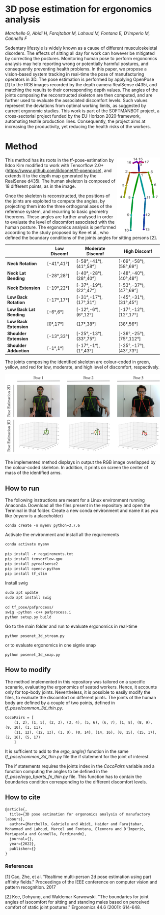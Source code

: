 # 3D pose estimation for ergonomics analysis

_Marchello G, Abidi H, Farajtabar M, Lahoud M, Fontana E, D’Imperio M, Cannella F_

Sedentary lifestyle is widely known as a cause of different musculoskeletal disorders. The effects of sitting all day for work can however be mitigated by correcting the postures. Monitoring human pose to perform ergonomics analysis may help reporting wrong or potentially harmful postures, and consequently preventing health problems. In this paper, we propose a vision-based system tracking in real-time the pose of manufacturing operators in 3D. The pose estimation is performed by applying OpenPose [1] to the RGB images recorded by the depth camera RealSense d435i, and matching the results to their corresponding depth values. The angles of the joints composing the reconstructed skeleton are then computed, and are further used to evaluate the associated discomfort levels. Such values represent the deviations from optimal working limits, as suggested by current ergonomic studies. This work is part of the SOFTMANBOT project, a cross-sectorial project funded by the EU Horizon 2020 framework, automating textile production lines. Consequently, the project aims at increasing the productivity, yet reducing the health risks of the workers.

# Method

<img align="right" src="https://github.com/GabrieleMarchello/3D-pose-estimation-for-ergonomics-analysis/blob/main/openpose_skeleton.png" width="140">

This method has its roots in the tf-pose-estimation by Ildoo Kim modified to work with Tensorflow 2.0+ (https://www.github.com/ildoonet/tf-openpose), and extends it to the depth map generated by the RealSense d435i. The human skeleton is composed of 18 different points, as in the image. 

Once the skeleton is reconstructed, the positions of the joints are exploited to compute the angles, by projecting them into the three orthogonal axes of the reference system, and recurring to basic geometry theorems. These angles are further analysed in order to evaluate the level of discomfort associated with the human posture. The ergonomics analysis is performed according to the study proposed by Kee et al., who defined the boundary conditions of the joints angles for sitting persons [2].

|                      	| Low Discomf 	| Moderate Discomf         	| High Discomf            	|
|----------------------	|-------------	|--------------------------	|-------------------------	|
| **Neck Rotation**    	| [-41°,41°]  	| [-58°,-41°), (41°,58°]   	| [-69°,-58°), (58°,69°]  	|
| **Neck Lat Bending** 	| [-28°,28°]  	| [-40°,-28°), (28°,40°]   	| [-48°,-40°), (40°,48°]  	|
| **Neck Extension**   	| [-19°,22°]  	| [-37°,-19°), (22°,47°] 	| [-53°,-37°), (47°,69°] 	|
| **Low Back Rotation**    	| [-17°,17°]  	| [-31°,-17°), (17°,31°]   	| [-45°,-31°), (31°,45°]  	|
| **Low Back Lat Bending** 	| [-6°,6°]  	| [-12°,-6°), (6°,12°]   	| [-17°,-12°), (12°,17°]  	|
| **Low Back Extension**   	| [0°,17°]  	| (17°,38°] 	| (38°,56°] 	|
| **Shoulder Extension** 	| [-13°,33°]  	| [-25°,-13°), (33°,75°]   	| [-36°,-25°), (75°,112°]  	|
| **Shoulder Adduction**   	| [-1°,1°]  	| [-17°,-1°), (1°,43°] 	| [-25°,-17°), (43°,73°] 	|

The joints composing the identified skeleton are colour-coded in green, yellow, and red for low, moderate, and high level of discomfort, respectively. 

![](ergo_analysis.png)

The implemented method displays in output the RGB image overlapped by the colour-coded skeleton. In addition, it prints on screen the center of mass of the identified arms.


## How to run

The following instructions are meant for a Linux environment running Anaconda.
Download all the files present in the repository and open the Terminal in that folder.
Create a new conda environment and name it as you like (*myenv* is a placeholder)

```
conda create -n myenv python=3.7.6
```

Activate the environment and install all the requirements

```
conda activate myenv 

pip install -r requirements.txt
pip install tensorflow-gpu
pip install pyrealsense2
pip install opencv-python
pip install tf_slim
```

Install swig

```
sudo apt update 
sudo apt install swig

cd tf_pose/pafprocess/
swig -python -c++ pafprocess.i 
python setup.py build
```

Go to the main folder and run to evaluate ergonomics in real-time

```
python posenet_3d_stream.py    
```

or to evaluate ergonomics in one signle snap

```
python posenet_3d_snap.py       
```

## How to modify

The method implemented in this repository was tailored on a specific scanario, evaluating the ergonomics of seated workers. Hence, it accounts only for top-body joints. Nevertheless, it is possible to easily modify the files, to evaluate the discomfort on different joints. The joints of the human body are defined by a couple of two points, defined in *tf_pose/common_3d_thin.py*.

```
CocoPairs = [
    (1, 2), (1, 5), (2, 3), (3, 4), (5, 6), (6, 7), (1, 8), (8, 9), (9, 10), (1, 11),
    (11, 12), (12, 13), (1, 0), (0, 14), (14, 16), (0, 15), (15, 17), (2, 16), (5, 17)
    ]
```
It is sufficient to add to the *ergo_angle()* function in the same *tf_pose/common_3d_thin.py* file the if statement for the joint of interest.

The if statements requires the joints index in the *CocoPairs* variable and a function computing the angles to be defined in the *tf_pose/ergo_bparts_fn_thin.py* file.
This function has to contain the boundaries condition corresponding to the different discomfort levels.


## How to cite

```
@article{,
  title={3D pose estimation for ergonomics analysis of manufactory labours},
  author={Marchello, Gabriele and Abidi, Haider and Farajtabar, Mohammad and Lahoud, Marcel and Fontana, Eleonora and D'Imperio, Mariapaola and Cannella, Ferdinando},
  journal={},
  year={2022},
  publisher={}
}
```

### References 

[1] Cao, Zhe, et al. "Realtime multi-person 2d pose estimation using part affinity fields." Proceedings of the IEEE conference on computer vision and pattern recognition. 2017

[2] Kee, Dohyung, and Waldemar Karwowski. "The boundaries for joint angles of isocomfort for sitting and standing males based on perceived comfort of static joint postures." Ergonomics 44.6 (2001): 614-648.
